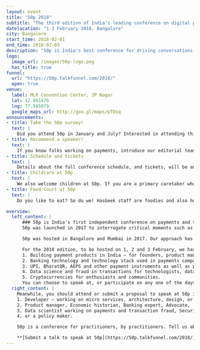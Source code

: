 ```yaml
---
layout: event
title: "50p 2018"
subtitle: "The third edition of India’s leading conference on digital payments"
datelocation: "1-3 February 2018, Bangalore"
city: Bangalore
start_time: 2018-02-01
end_time: 2018-02-03
description: "50p is India's best conference for driving conversations and discussions on the payments ecosystem in India, hosted by HasGeek. 50p was first launched in early 2017 as a way to promote discussions and debate on the emerging payment methods. It is no longer the banks and credit card companies controlling the flow of money, but the new entrants advocating electronic payment methods for the new 'digital' India."
logo:
  image_url: /images/50p-logo.png
  has_title: true
funnel:
  url: "https://50p.talkfunnel.com/2018/"
  open: true
venue:
  label: MLR Convention Center, JP Nagar
  lat: 12.891476
  lng: 77.585079
  google_maps_url: http://goo.gl/maps/pTOsq
announcements:
- title: Take the 50p survey!
  text: |
    Did you attend 50p in January and July? Interested in attending this edition? Confused by all the payments conferences? [Help improve 50p](https://goo.gl/forms/rYcnQGvvFVXvHeTx1)
- title: Recommend a speaker!
  text: |
    If you know folks working on payments, introduce our editorial team, and we will work with them for speaking at the conference. To recommend a speaker, [click here](mailto:50p.editorial@hasgeek.com).
- title: Schedule and tickets
  text: |
    Details about the full conference schedule, and tickets, will be announced on 30 October 2017.
- title: Childcare at 50p
  text: |
    We also welcome children at 50p. If you are a primary caretaker who wants to attend the conference, and needs support with childcare, we have it all arranged. [Learn more](https://medium.com/hasgeek/we-have-childcare-facilities-droidconin-and-all-hasgeek-conferences-going-forward-70d520762a11).
- title: Food Court at 50p
  text: |
    Do you like to eat? So do we! HasGeek staff are foodies and also health conscious. Learn more about the food court at our conferences. [Learn More](https://medium.com/@jyothsna/unravel-the-mystery-of-the-food-court-91ca62f3333f).

overview:
  left_content: |
      ### 50p is India's first independent conference on payments and the payment ecosystem.
      50p was launched in 2017 to interrogate critical moments such as demonetization, to question the binary of cash versus digital payments, and to create greater awareness in the ecosystem about [policies]((https://youtu.be/itqLNmQ_0lI)), [regulations](https://youtu.be/ZeolwOp9sk8) and the importance of [openness](https://youtu.be/KRxPwZjO-z8).

      50p was hosted in Bangalore and Mumbai in 2017. Our approach has been interdisciplinary where every participant has been exposed to policy, technology and customer acquisition issues underlying payments.

      For the 2018 edition, to be hosted on 1, 2 and 3 February, we have taken a different approach. Specific tracks will be targeted to specific profiles in the payments ecosystem:
      1. Building payment products in India – for founders, product managers and those involved in customer acquisition and retention.
      2. Banking technology and technology stack used in payments companies – aimed at developers, architects, CTOs and technology teams.
      3. UPI, BharatQR, AEPS and other payment instruments as well as policies such as DBT (Direct Beneficiary Transfers) for those working on interoperability.
      4. Data science and fraud in transactions for technologists, data scientists, ML practitioners and analysts.
      5. Cryptocurrencies for enthusiasts and communities.
      You can choose to speak at, or participate on any one of the days of the conference.
  right_content: |
    Meanwhile, you should attend or submit a proposal to speak at 50p if you are:
    1. Developer – working on micro services, architecture, design, or any technology stack in payments,
    2. Product manager, Economic historian, Banking expert, Advocate,
    3. Data scientist working on payments and transaction fraud, Security expert,
    4. or a policy maker.

    50p is a conference for practitioners, by practitioners. Tell us about your journey with technology in payments,successes and failures in reaching out to new markets, innovative payment hacks for India, and new developments. We are all eyes and ears.

    **[Submit a talk to speak at 50p](https://50p.talkfunnel.com/2018/).**
---
```

